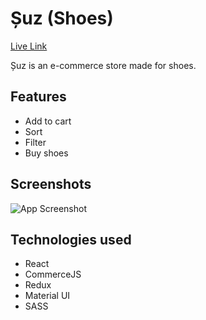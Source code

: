 # Șuz (Shoes)

[Live Link](https://albertoflj.github.io/ecommerce-suz/#/)

Șuz is an e-commerce store made for shoes.

## Features

- Add to cart
- Sort
- Filter
- Buy shoes

## Screenshots

![App Screenshot](https://i.imgur.com/d8gL3md.png)

## Technologies used

- React
- CommerceJS
- Redux
- Material UI
- SASS
